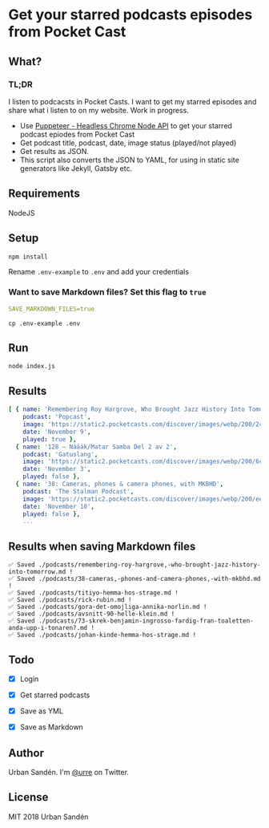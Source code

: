 # Get your starred podcasts episodes from Pocket Cast

## What?

### TL;DR
I listen to podcacsts in Pocket Casts. I want to get my starred episodes and share what i listen to on my website. Work in progress.

+ Use [Puppeteer - Headless Chrome Node API](https://github.com/GoogleChrome/puppeteer) to get your starred podcast epiodes from Pocket Cast
+ Get podcast title, podcast, date, image status (played/not played)
+ Get results as JSON.
+ This script also converts the JSON to YAML, for using in static site generators like Jekyll, Gatsby etc.

## Requirements

NodeJS

## Setup

```shell
npm install
```

Rename `.env-example` to `.env` and add your credentials

### Want to save Markdown files? Set this flag to `true`
```yml
SAVE_MARKDOWN_FILES=true
```

```shell
cp .env-example .env
```

## Run
```shell
node index.js
```

## Results
```yml
[ { name: 'Remembering Roy Hargrove, Who Brought Jazz History Into Tomorrow',
    podcast: 'Popcast',
    image: 'https://static2.pocketcasts.com/discover/images/webp/200/24f9a050-1b0c-012e-006e-00163e1b201c.webp',
    date: 'November 9',
    played: true },
  { name: '128 – Näääk/Matar Samba Del 2 av 2',
    podcast: 'Gatuslang',
    image: 'https://static2.pocketcasts.com/discover/images/webp/200/6cbdbba0-e7c3-012f-9714-723c91aeae46.webp',
    date: 'November 3',
    played: false },
  { name: '38: Cameras, phones & camera phones, with MKBHD',
    podcast: 'The Stalman Podcast',
    image: 'https://static2.pocketcasts.com/discover/images/webp/200/eeca35d0-b2bc-0135-9e5e-5bb073f92b78.webp',
    date: 'November 10',
    played: false },
    ...
```

## Results when saving Markdown files
```shell
✅ Saved ./podcasts/remembering-roy-hargrove,-who-brought-jazz-history-into-tomorrow.md !
✅ Saved ./podcasts/38-cameras,-phones-and-camera-phones,-with-mkbhd.md !
✅ Saved ./podcasts/titiyo-hemma-hos-strage.md !
✅ Saved ./podcasts/rick-rubin.md !
✅ Saved ./podcasts/gora-det-omojliga-annika-norlin.md !
✅ Saved ./podcasts/avsnitt-90-helle-klein.md !
✅ Saved ./podcasts/73-skrek-benjamin-ingrosso-fardig-fran-toaletten-anda-upp-i-tonaren?.md !
✅ Saved ./podcasts/johan-kinde-hemma-hos-strage.md !
```


## Todo

- [x] Login
- [x] Get starred podcasts
- [x] Save as YML
- [x] Save as Markdown


## Author
Urban Sandén. I'm [@urre](https://twitter.com/Urre) on Twitter.

## License
MIT 2018 Urban Sandén
